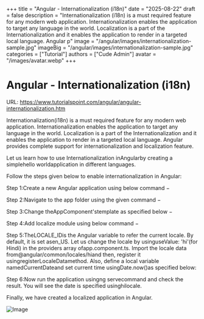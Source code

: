 +++
title = "Angular - Internationalization (i18n)"
date = "2025-08-22"
draft = false
description = "Internationalization (i18n) is a must required feature for any modern web application. Internationalization enables the application to target any language in the world. Localization is a part of the Internationalization and it enables the application to render in a targeted local language. Angular p"
image = "/angular/images/internationalization-sample.jpg"
imageBig = "/angular/images/internationalization-sample.jpg"
categories = ["Tutorial"]
authors = ["Cude Admin"]
avatar = "/images/avatar.webp"
+++

# Angular - Internationalization (i18n)

URL: https://www.tutorialspoint.com/angular/angular-internationalization.htm

Internationalization(i18n) is a must required feature for any modern web application. Internationalization enables the application to target any language in the world. Localization is a part of the Internationalization and it enables the application to render in a targeted local language. Angular provides complete support for internationalization and localization feature.

Let us learn how to use Internationalization inAngularby creating a simplehello worldapplication in different languages.

Follow the steps given below to enable internationalization in Angular:

Step 1:Create a new Angular application using below command −

Step 2:Navigate to the app folder using the given command −

Step 3:Change theAppComponent'stemplate as specified below −

Step 4:Add localize module using below command −

Step 5:TheLOCALE_IDis the Angular variable to refer the current locale. By default, it is set asen_US. Let us change the locale by usinguseValue: 'hi'(for Hindi) in the providers array ofapp.component.ts. Import the locale data from@angular/common/locales/hiand then, register it usingregisterLocaleDatamethod. Also, define a local variable namedCurrentDateand set current time usingDate.now()as specified below:

Step 6:Now run the application usingng servecommand and check the result. You will see the date is specified usinghilocale.

Finally, we have created a localized application in Angular.

![Image](/angular/images/internationalization-sample.jpg)
